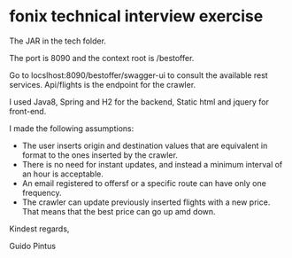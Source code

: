 # fonix technical interview exercise 

The JAR in the tech folder.

The port is 8090 and the context root is /bestoffer. 

Go to locslhost:8090/bestoffer/swagger-ui to consult the available rest services. 
Api/flights is the endpoint for the crawler. 


I used Java8, Spring and H2 for the backend, Static html and jquery for front-end.

I made the following assumptions:

  - The user inserts origin and destination values that are equivalent in format to the ones inserted by the crawler.
  - There is no need for instant updates, and instead a minimum interval of an hour is acceptable.
  - An email registered to offersf or a specific route can have only one frequency.
  - The crawler can update previously inserted flights with a new price. That means that the best price can go up amd down.
  
  
  Kindest regards,
  
  Guido Pintus


  

